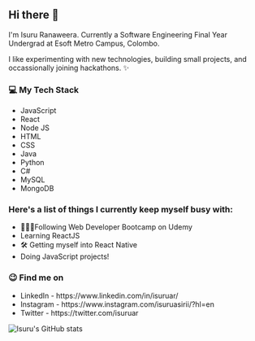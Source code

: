 
<h2>Hi there 👋</h2>
I'm Isuru Ranaweera. Currently a Software Engineering Final Year Undergrad at Esoft Metro Campus, Colombo.

I like experimenting with new technologies, building small projects, and occassionally joining hackathons. ✨

<h3>💻 My Tech Stack</h3>
<ul>
<li>JavaScript</li>
<li>React</li>
<li>Node JS</li>
<li>HTML</li>
<li>CSS</li>
<li>Java</li>
<li>Python</li>
<li>C#</li>
<li>MySQL</li>
<li>MongoDB</li>
</ul>

<h3>Here's a list of things I currently keep myself busy with:</h3>
<ul>
<li>👩🏻‍💻Following Web Developer Bootcamp on Udemy</li>
<li>Learning ReactJS</li>
<li>🛠 Getting myself into React Native</li>
<li>Doing JavaScript projects!</li>
</ul>

<h3>😉 Find me on</h3>

<ul>
<li><i class="ri-linkedin-box-fill"></i>LinkedIn - https://www.linkedin.com/in/isuruar/</li>
<li>Instagram - https://www.instagram.com/isuruasirii/?hl=en</li>
<li>Twitter - https://twitter.com/isuruar</li>
</ul>


![Isuru's GitHub stats](https://github-readme-stats.vercel.app/api?username=isuruar&show_icons=true&theme=chartreuse-dark)



